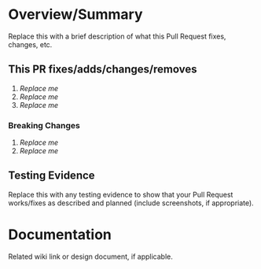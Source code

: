 <!-- Thank you for submitting a Pull Request. Please fill out the template below.-->
# Overview/Summary

Replace this with a brief description of what this Pull Request fixes, changes, etc.

## This PR fixes/adds/changes/removes

1. *Replace me*
2. *Replace me*
3. *Replace me*

### Breaking Changes

1. *Replace me*
2. *Replace me*

## Testing Evidence

Replace this with any testing evidence to show that your Pull Request works/fixes as described and planned (include screenshots, if appropriate).

# Documentation

Related wiki link or design document, if applicable.
